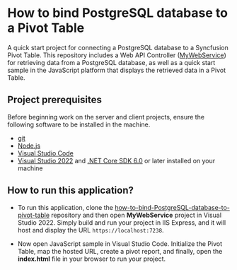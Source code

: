 # How to bind PostgreSQL database to a Pivot Table

A quick start project for connecting a PostgreSQL database to a Syncfusion Pivot Table. This repository includes a Web API Controller ([MyWebService](../MyWebService/)) for retrieving data from a PostgreSQL database, as well as a quick start sample in the JavaScript platform that displays the retrieved data in a Pivot Table.

## Project prerequisites

Before beginning work on the server and client projects, ensure the following software to be installed in the machine.

* [git](https://git-scm.com/downloads)
* [Node.js](https://nodejs.org/en/)
* [Visual Studio Code](https://code.visualstudio.com/)
* [Visual Studio 2022](https://visualstudio.microsoft.com/downloads/ ) and [.NET Core SDK 6.0](https://dotnet.microsoft.com/en-us/download/dotnet/6.0) or later installed on your machine

## How to run this application?

* To run this application, clone the [how-to-bind-PostgreSQL-database-to-pivot-table](https://github.com/SyncfusionExamples/how-to-bind-PostgreSQL-database-to-pivot-table) repository and then open **MyWebService** project in Visual Studio 2022. Simply build and run your project in IIS Express, and it will host and display the URL `https://localhost:7238`.

* Now open JavaScript sample in Visual Studio Code. Initialize the Pivot Table, map the hosted URL, create a pivot report, and finally, open the **index.html** file in your browser to run your project.